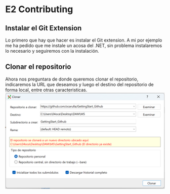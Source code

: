 # E2 Contributing
## Instalar el Git Extension
Lo primero que hay que hacer es instalar el Git extension. A mi por ejemplo me ha pedido que me instale un acosa del .NET, sin problema instalaremos lo necesario y seguiremos con la instalación.


## Clonar el repositorio
Ahora nos preguntara de donde queremos clonar el repositorio, indicaremos la URL que deseamos y luego el destino del repositorio de forma local, entre otras caracteristicas. <br>
![Alt text](image-1.png)